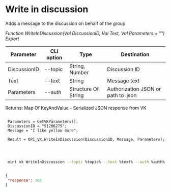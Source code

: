 ﻿---
sidebar_position: 4
---

# Write in discussion
 Adds a message to the discussion on behalf of the group


*Function WriteInDiscussion(Val DiscussionID, Val Text, Val Parameters = "") Export*

 | Parameter | CLI option | Type | Destination |
 |-|-|-|-|
 | DiscussionID | --topic | String, Number | Discussion ID |
 | Text | --text | String | Message text |
 | Parameters | --auth | Structure Of String | Authorization JSON or path to .json |

 
 Returns: Map Of KeyAndValue - Serialized JSON response from VK

```bsl title="Code example"
	
 Parameters = GetVKParameters();
 DiscussionID = "51206275";
 Message = "I like yellow more";
 
 Result = OPI_VK.WriteInDiscussion(DiscussionID, Message, Parameters);
 
	
```

```sh title="CLI command example"
 
 oint vk WriteInDiscussion --topic %topic% --text %text% --auth %auth%


```


```json title="Result"

{
 "response": 705
}

```
